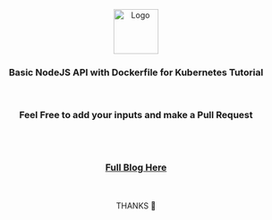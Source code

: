 <div align="center">
  <a>
    <img src="https://github.com/othneildrew/Best-README-Template/blob/master/images/logo.png" alt="Logo" width="80" height="80">
  </a>

  <h3 align="center">Basic NodeJS API with Dockerfile for Kubernetes Tutorial</h3>

</div>
<br/>
<div align="center">
<h3> Feel Free to add your inputs and make a Pull Request</h3>
<br/><br/>
</div>


</div>
<div align="center">
<h3><a href="[https://dev.to/lovepreetsingh/implementing-microservice-architecture-in-node-js-1fg3](https://dev.to/lovepreetsingh/build-nodejs-app-on-kubernetes-from-scratch-66g)">Full Blog Here</a></h3>
<br/><br/>
THANKS 🚀
</div>
